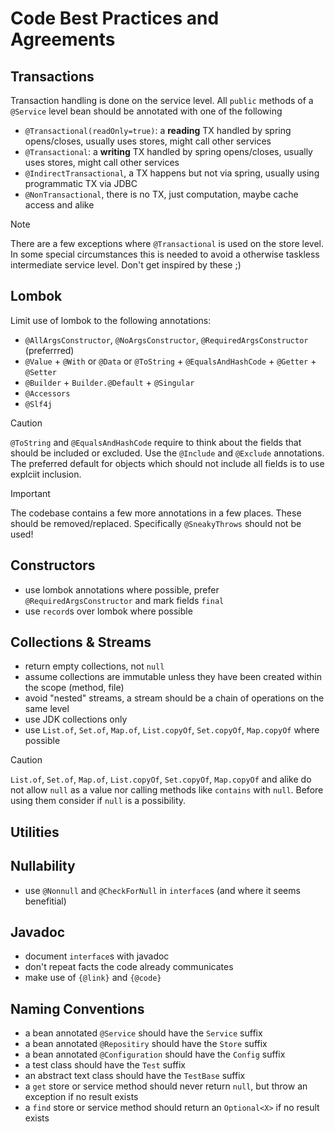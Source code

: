 # Code Best Practices and Agreements

## Transactions
Transaction handling is done on the service level. 
All `public` methods of a `@Service` level bean should be annotated with one of the following

* `@Transactional(readOnly=true)`: a **reading** TX handled by spring opens/closes, usually uses stores, might call other services
* `@Transactional`: a **writing** TX handled by spring opens/closes, usually uses stores, might call other services
* `@IndirectTransactional`, a TX happens but not via spring, usually using programmatic TX via JDBC
* `@NonTransactional`, there is no TX, just computation, maybe cache access and alike

> [!Note]
> There are a few exceptions where `@Transactional` is used on the store level.
> In some special circumstances this is needed to avoid a otherwise taskless intermediate service level.
> Don't get inspired by these ;)

## Lombok
Limit use of lombok to the following annotations:

* `@AllArgsConstructor`, `@NoArgsConstructor`, `@RequiredArgsConstructor` (preferrred)
* `@Value` + `@With` or `@Data` or `@ToString` + `@EqualsAndHashCode` + `@Getter` + `@Setter` 
* `@Builder` + `Builder.@Default` + `@Singular`
* `@Accessors`
* `@Slf4j`

> [!Caution]
> `@ToString` and `@EqualsAndHashCode` require to think about the fields that should
> be included or excluded. Use the `@Include` and `@Exclude` annotations.
> The preferred default for objects which should not include all fields is to use
> explciit inclusion. 

> [!Important]
> The codebase contains a few more annotations in a few places.
> These should be removed/replaced. Specifically `@SneakyThrows` should not be used!

## Constructors
* use lombok annotations where possible, prefer `@RequiredArgsConstructor` and mark fields `final`
* use `record`s over lombok where possible

## Collections & Streams
* return empty collections, not `null`
* assume collections are immutable unless they have been created within the scope (method, file)
* avoid "nested" streams, a stream should be a chain of operations on the same level
* use JDK collections only
* use `List.of`, `Set.of`, `Map.of`, `List.copyOf`, `Set.copyOf`, `Map.copyOf` where possible

> [!Caution]
> `List.of`, `Set.of`, `Map.of`, `List.copyOf`, `Set.copyOf`, `Map.copyOf` and alike do not allow
> `null` as a value nor calling methods like `contains` with `null`.
> Before using them consider if `null` is a possibility.

## Utilities


## Nullability
* use `@Nonnull` and `@CheckForNull` in `interface`s (and where it seems benefitial)

## Javadoc
* document `interface`s with javadoc
* don't repeat facts the code already communicates
* make use of `{@link}` and `{@code}`

## Naming Conventions
* a bean annotated `@Service` should have the `Service` suffix
* a bean annotated `@Repositiry` should have the `Store` suffix
* a bean annotated `@Configuration` should have the `Config` suffix
* a test class should have the `Test` suffix
* an abstract text class should have the `TestBase` suffix
* a `get` store or service method should never return `null`, but throw an exception if no result exists
* a `find` store or service method should return an `Optional<X>` if no result exists
